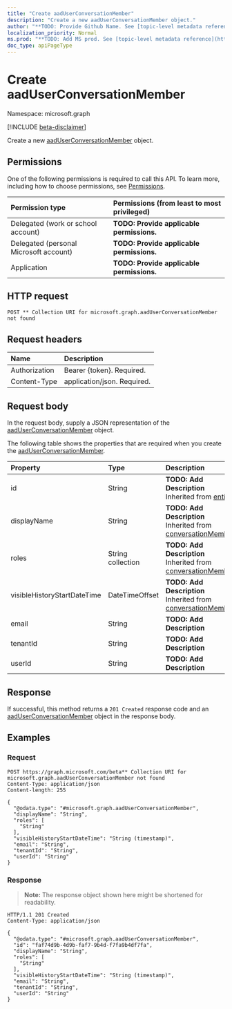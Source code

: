 ```yaml
---
title: "Create aadUserConversationMember"
description: "Create a new aadUserConversationMember object."
author: "**TODO: Provide Github Name. See [topic-level metadata reference](https://msgo.azurewebsites.net/add/document/guidelines/metadata.html#topic-level-metadata)**"
localization_priority: Normal
ms.prod: "**TODO: Add MS prod. See [topic-level metadata reference](https://msgo.azurewebsites.net/add/document/guidelines/metadata.html#topic-level-metadata)**"
doc_type: apiPageType
---
```


# Create aadUserConversationMember
Namespace: microsoft.graph

[!INCLUDE [beta-disclaimer](../../includes/beta-disclaimer.md)]

Create a new [aadUserConversationMember](../resources/aaduserconversationmember.md) object.

## Permissions
One of the following permissions is required to call this API. To learn more, including how to choose permissions, see [Permissions](/graph/permissions-reference).

|Permission type|Permissions (from least to most privileged)|
|:---|:---|
|Delegated (work or school account)|**TODO: Provide applicable permissions.**|
|Delegated (personal Microsoft account)|**TODO: Provide applicable permissions.**|
|Application|**TODO: Provide applicable permissions.**|

## HTTP request

<!-- {
  "blockType": "ignored"
}
-->
``` http
POST ** Collection URI for microsoft.graph.aadUserConversationMember not found
```

## Request headers
|Name|Description|
|:---|:---|
|Authorization|Bearer {token}. Required.|
|Content-Type|application/json. Required.|

## Request body
In the request body, supply a JSON representation of the [aadUserConversationMember](../resources/aaduserconversationmember.md) object.

The following table shows the properties that are required when you create the [aadUserConversationMember](../resources/aaduserconversationmember.md).

|Property|Type|Description|
|:---|:---|:---|
|id|String|**TODO: Add Description** Inherited from [entity](../resources/entity.md)|
|displayName|String|**TODO: Add Description** Inherited from [conversationMember](../resources/conversationmember.md)|
|roles|String collection|**TODO: Add Description** Inherited from [conversationMember](../resources/conversationmember.md)|
|visibleHistoryStartDateTime|DateTimeOffset|**TODO: Add Description** Inherited from [conversationMember](../resources/conversationmember.md)|
|email|String|**TODO: Add Description**|
|tenantId|String|**TODO: Add Description**|
|userId|String|**TODO: Add Description**|



## Response

If successful, this method returns a `201 Created` response code and an [aadUserConversationMember](../resources/aaduserconversationmember.md) object in the response body.

## Examples

### Request
<!-- {
  "blockType": "request",
  "name": "create_aaduserconversationmember_from_"
}
-->
``` http
POST https://graph.microsoft.com/beta** Collection URI for microsoft.graph.aadUserConversationMember not found
Content-Type: application/json
Content-length: 255

{
  "@odata.type": "#microsoft.graph.aadUserConversationMember",
  "displayName": "String",
  "roles": [
    "String"
  ],
  "visibleHistoryStartDateTime": "String (timestamp)",
  "email": "String",
  "tenantId": "String",
  "userId": "String"
}
```


### Response
>**Note:** The response object shown here might be shortened for readability.
<!-- {
  "blockType": "response",
  "truncated": true,
  "@odata.type": "microsoft.graph.aadUserConversationMember"
}
-->
``` http
HTTP/1.1 201 Created
Content-Type: application/json

{
  "@odata.type": "#microsoft.graph.aadUserConversationMember",
  "id": "faf74d9b-4d9b-faf7-9b4d-f7fa9b4df7fa",
  "displayName": "String",
  "roles": [
    "String"
  ],
  "visibleHistoryStartDateTime": "String (timestamp)",
  "email": "String",
  "tenantId": "String",
  "userId": "String"
}
```

